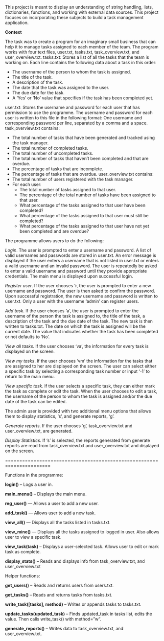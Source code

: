This project is meant to display an understanding of string handling, lists, dictionaries, functions, and working with external data sources. This project focuses on incorporating these subjects to build a task management application.

**Context**

The task was to create a program for an imaginary small business that can help it to manage tasks assigned to each member of the team. 
The program works with four text files, user.txt, tasks.txt, task_overview.txt, and user_overview.txt. 
tasks.txt: Stores a list of all the tasks that the team is working on. Each line contains the following data about a task in this order: 

*	The username of the person to whom the task is assigned.
*	The title of the task. 
*	A description of the task.
*	The date that the task was assigned to the user. 
*	The due date for the task.
*	A ‘Yes’ or ‘No’ value that specifies if the task has been completed yet. 

user.txt: Stores the username and password for each user that has permission to use the programme. The username and password for each user is written to this file in the following format: One username and corresponding password per line, separated by a comma and a space.
task_overview.txt contains: 
*	The total number of tasks that have been generated and tracked using the task manager. 
*	The total number of completed tasks.
*	The total number of uncompleted tasks. 
*	The total number of tasks that haven’t been completed and that are overdue. 
*	The percentage of tasks that are incomplete.
*	 The percentage of tasks that are overdue. 
user_overview.txt contains: 
*	The total number of users registered with the task manager. 
*	For each user: 
    *	The total number of tasks assigned to that user. 
    *	The percentage of the total number of tasks have been assigned to that user. 
    *	What percentage of the tasks assigned to that user have been completed? 
    *	What percentage of the tasks assigned to that user must still be completed? 
    *	What percentage of the tasks assigned to that user have not yet been completed and are overdue? 

The programme allows users to do the following:

*Login*. The user is prompted to enter a username and password. A list of valid usernames and passwords are stored in user.txt. An error message is displayed if the user enters a username that is not listed in user.txt or enters a valid username and an invalid password. The user is repeatedly be asked to enter a valid username and password until they provide appropriate credentials. The main menu is displayed upon successful login. 

*Register user*. If the user chooses ‘r, the user is prompted to enter a new username and password. The user is then asked to confirm the password. Upon successful registration, the new username and password is written to user.txt. Only a user with the username ‘admin’ can register users.

*Add task*. If the user chooses ‘a’, the user is prompted to enter the username of the person the task is assigned to, the title of the task, a description of the task and the due date of the task. The new task is then written to tasks.txt. The date on which the task is assigned will be the current date. The value that indicates whether the task has been completed or not defaults to ‘No’.

*View all tasks*. If the user chooses ‘va’, the information for every task is displayed on the screen.

*View my tasks*. If the user chooses ‘vm’ the information for the tasks that are assigned to her are displayed on the screen. The user can select either a specific task by selecting a corresponding task number or input ‘-1’ to return to the main menu.

*View specific task*. If the user selects a specific task, they can either mark the task as complete or edit the task. When the user chooses to edit a task, the username of the person to whom the task is assigned and/or the due date of the task can be edited. 

The admin user is provided with two additional menu options that allows them to display statistics, ‘s’, and generate reports, ‘g’. 

*Generate reports*. If the user chooses ‘g’, task_overview.txt and user_overview.txt, are generated. 

*Display Statistics*. If ‘s’ is selected, the reports generated from generate reports are read from task_overview.txt and user_overview.txt and displayed on the screen.

======================================================================

Functions in the programme:

**login()** – Logs a user in.

**main_menu()** – Displays the main menu.

**reg_user()** — Allows a user to add a new user.

**add_task()** — Allows user to add a new task. 

**view_all()** — Displays all the tasks listed in tasks.txt. 

**view_mine()** — Displays all the tasks assigned to logged in user. Also allows user to view a specific task. 

**view_task(task)** – Displays a user-selected task. Allows user to edit or mark task as complete.

**display_stats()** – Reads and displays info from task_overview.txt, and user_overview.txt

Helper functions:

**get_users()** – Reads and returns users from users.txt.

**get_tasks()** – Reads and returns tasks from tasks.txt.

**write_task([tasks], method)** – Writes or appends tasks to tasks.txt.

**update_tasks(updated_task)** – Finds updated_task in tasks list, edits the value. Then calls write_task() with method=”w”.

**generate_reports()** – Writes data to task_overview.txt, and user_overview.txt.
